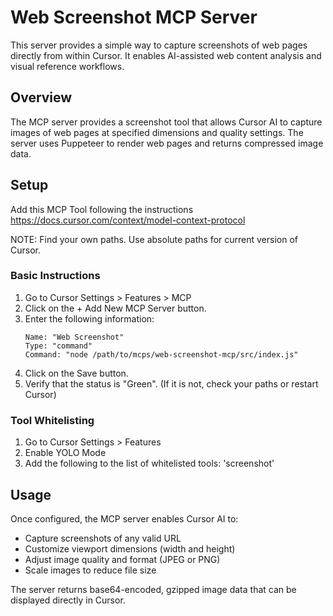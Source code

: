 # Web Screenshot MCP Server

This server provides a simple way to capture screenshots of web pages directly from within Cursor. It enables AI-assisted web content analysis and visual reference workflows.

## Overview

The MCP server provides a screenshot tool that allows Cursor AI to capture images of web pages at specified dimensions and quality settings. The server uses Puppeteer to render web pages and returns compressed image data.

## Setup

Add this MCP Tool following the instructions https://docs.cursor.com/context/model-context-protocol

NOTE: Find your own paths. Use absolute paths for current version of Cursor.

### Basic Instructions

1. Go to Cursor Settings > Features > MCP
2. Click on the + Add New MCP Server button.
3. Enter the following information:
   ```
   Name: "Web Screenshot"
   Type: "command"
   Command: "node /path/to/mcps/web-screenshot-mcp/src/index.js"
   ```
4. Click on the Save button.
5. Verify that the status is "Green". (If it is not, check your paths or restart Cursor)

### Tool Whitelisting

1. Go to Cursor Settings > Features
2. Enable YOLO Mode
3. Add the following to the list of whitelisted tools: 'screenshot'

## Usage

Once configured, the MCP server enables Cursor AI to:

- Capture screenshots of any valid URL
- Customize viewport dimensions (width and height)
- Adjust image quality and format (JPEG or PNG)
- Scale images to reduce file size

The server returns base64-encoded, gzipped image data that can be displayed directly in Cursor.
